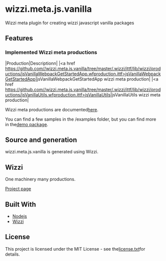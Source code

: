 # wizzi.meta.js.vanilla

Wizzi meta plugin for creating wizzi javascript vanilla packages

## Features
### Implemented Wizzi meta productions
|Production|Descriptionn|
|<a href https://github.com//wizzi.meta.js.vanilla/tree/master/.wizzi/ittf/lib/wizzi/productions/jsVanillaWebpackGetStartedApp.wfproduction.ittf>jsVanillaWebpackGetStartedApp</a>|jsVanillaWebpackGetStartedApp wizzi meta production|
|<a href https://github.com//wizzi.meta.js.vanilla/tree/master/.wizzi/ittf/lib/wizzi/productions/jsVanillaUtils.wfproduction.ittf>jsVanillaUtils</a>|jsVanillaUtils wizzi meta production|


Wizzi meta productions are documented[here](https://stfnbssl.github.io/wizzi/docs/wizziplugins.html).

You can find a few samples in the /examples folder, but you can find more in the[demo package](https://github.com/wizzifactory/wizzi/tree/master/packages/wizzi-demo/.wizzi/ittf/examples/advanced/plugins).
## Source and generation
wizzi.meta.js.vanilla is generated using Wizzi.

## Wizzi

One machinery many productions.

[Project page](https://stfnbssl.github.io/wizzi)
## Built With
* [Nodejs](https://nodejs.org)
* [Wizzi](https://github.com/stfnbssl/wizzi)

## License
This project is licensed under the MIT License - see the[license.txt](license.txt)for details.
